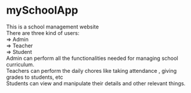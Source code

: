 # mySchoolApp
This is a school management website
</br>There are three kind of users:
</br>=> Admin
</br>=> Teacher
</br>=> Student
</br>Admin can perform all the functionalities needed for managing school curriculum.
</br>Teachers can perform the daily chores like taking attendance , giving grades to students, etc
</br>Students can view and manipulate their details and other relevant things.
</br>
